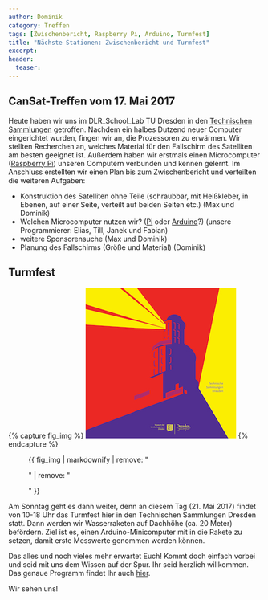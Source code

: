 ```yaml
---
author: Dominik
category: Treffen
tags: [Zwischenbericht, Raspberry Pi, Arduino, Turmfest]
title: "Nächste Stationen: Zwischenbericht und Turmfest"
excerpt:
header:
  teaser: 
---
```


## CanSat-Treffen vom 17. Mai 2017

Heute haben wir uns im DLR_School_Lab TU Dresden in den [Technischen Sammlungen](http://www.tsd.de/) getroffen. Nachdem ein halbes Dutzend neuer Computer eingerichtet wurden, fingen wir an, die Prozessoren zu erwärmen. Wir stellten Recherchen an, welches Material für den Fallschirm des Satelliten am besten geeignet ist. Außerdem haben wir erstmals einen Microcomputer ([Raspberry Pi](https://www.raspberrypi.org)) unseren Computern verbunden und kennen gelernt. Im Anschluss erstellten wir einen Plan bis zum Zwischenbericht und verteilten die weiteren Aufgaben:

 - Konstruktion des Satelliten ohne Teile (schraubbar, mit Heißkleber, in Ebenen, auf einer Seite, verteilt auf beiden Seiten etc.) (Max und Dominik)
 - Welchen Microcomputer nutzen wir? ([Pi](https://www.raspberrypi.org) oder [Arduino](https://www.arduino.cc)?) (unsere Programmierer: Elias, Till, Janek und Fabian)
 - weitere Sponsorensuche (Max und Dominik)
 - Planung des Fallschirms (Größe und Material) (Dominik)

## Turmfest

{% capture fig_img %}
[![Turmfest-Logo 2017](/assets/images/2017-05-17_Turmfest_2017_300x300px.jpg)](/assets/images/2017-05-17_Turmfest_2017.jpg)
{% endcapture %}

<figure class="align-right">
  {{ fig_img | markdownify | remove: "<p>" | remove: "</p>" }}
</figure>
Am Sonntag geht es dann weiter, denn an diesem Tag (21. Mai 2017) findet von 10-18 Uhr das Turmfest hier in den Technischen Sammlungen Dresden statt. Dann werden wir Wasserraketen auf Dachhöhe (ca. 20 Meter) befördern. Ziel ist es, einen Arduino-Minicomputer mit in die Rakete zu setzen, damit erste Messwerte genommen werden können.
 
Das alles und noch vieles mehr erwartet Euch! Kommt doch einfach vorbei und seid mit uns dem Wissen auf der Spur. Ihr seid herzlich willkommen. Das genaue Programm findet Ihr auch [hier](http://www.tsd.de/de/mm/kalender/calview/5/2017).
 
Wir sehen uns!
